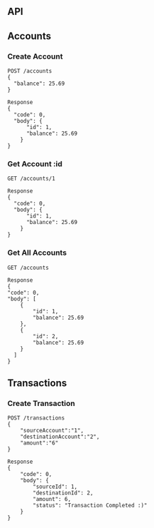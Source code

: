 ## API

## Accounts
### Create Account 

    POST /accounts
    {
      "balance": 25.69
    }
    
    Response
    {
      "code": 0,
      "body": {
          "id": 1,
          "balance": 25.69
        }
    }

### Get Account :id
    GET /accounts/1

    Response
    {
      "code": 0,
      "body": {
          "id": 1,
          "balance": 25.69
        }
    }
    
### Get All Accounts
    GET /accounts
    
    Response
    {
    "code": 0,
    "body": [
        {
            "id": 1,
            "balance": 25.69
        },
        {
            "id": 2,
            "balance": 25.69
        }
      ]
    }

## Transactions
### Create Transaction
    POST /transactions
    {
	    "sourceAccount":"1",
	    "destinationAccount":"2",
	    "amount":"6"
    }
    
    Response
    {
        "code": 0,
        "body": {
            "sourceId": 1,
            "destinationId": 2,
            "amount": 6,
            "status": "Transaction Completed :)"
        }
    }
